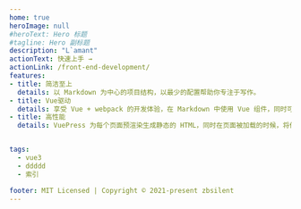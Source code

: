 ```yaml
---   
home: true
heroImage: null
#heroText: Hero 标题
#tagline: Hero 副标题
description: "L`amant" 
actionText: 快速上手 →
actionLink: /front-end-development/
features:
- title: 简洁至上
  details: 以 Markdown 为中心的项目结构，以最少的配置帮助你专注于写作。
- title: Vue驱动
  details: 享受 Vue + webpack 的开发体验，在 Markdown 中使用 Vue 组件，同时可以使用 Vue 来开发自定义主题。
- title: 高性能
  details: VuePress 为每个页面预渲染生成静态的 HTML，同时在页面被加载的时候，将作为 SPA 运行。


tags:
  - vue3
  - ddddd
  - 索引

footer: MIT Licensed | Copyright © 2021-present zbsilent
---
```

